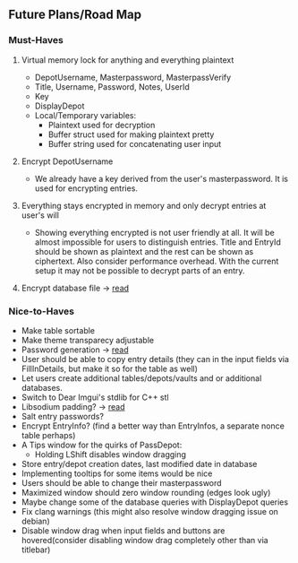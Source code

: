 ## Future Plans/Road Map

### Must-Haves

1. Virtual memory lock for anything and everything plaintext
    - DepotUsername, Masterpassword, MasterpassVerify
    - Title, Username, Password, Notes, UserId
    - Key
    - DisplayDepot
    - Local/Temporary variables:
        - Plaintext used for decryption
        - Buffer struct used for making plaintext pretty
        - Buffer string used for concatenating user input

2. Encrypt DepotUsername
    - We already have a key derived from the user's masterpassword. It is used for encrypting entries.

3. Everything stays encrypted in memory and only decrypt entries at user's will
    - Showing everything encrypted is not user friendly at all. It will be almost impossible for users to distinguish 
    entries. Title and EntryId should be shown as plaintext and the rest can be shown as ciphertext. Also consider 
    performance overhead. With the current setup it may not be possible to decrypt parts of an entry.

4. Encrypt database file -> [read](https://doc.libsodium.org/secret-key_cryptography/secretstream#file-encryption-example-code)

### Nice-to-Haves

- Make table sortable
- Make theme transparecy adjustable
- Password generation -> [read](https://doc.libsodium.org/generating_random_data)
- User should be able to copy entry details (they can in the input fields via FillInDetails, but make it so for the table as well)
- Let users create additional tables/depots/vaults and or additional databases.
- Switch to Dear Imgui's stdlib for C++ stl
- Libsodium padding? -> [read](https://doc.libsodium.org/padding)
- Salt entry passwords?
- Encrypt EntryInfo? (find a better way than EntryInfos, a separate nonce table perhaps)
- A Tips window for the quirks of PassDepot:
    - Holding LShift disables window dragging
- Store entry/depot creation dates, last modified date in database
- Implementing tooltips for some items would be nice
- Users should be able to change their masterpassword
- Maximized window should zero window rounding (edges look ugly)
- Maybe change some of the database queries with DisplayDepot queries
- Fix clang warnings (this might also resolve window dragging issue on debian)
- Disable window drag when input fields and buttons are hovered(consider disabling window drag completely other than via titlebar)